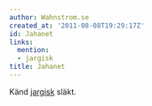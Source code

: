 ```yaml
---
author: Wahnstrom.se
created_at: '2011-08-08T19:29:17Z'
id: Jahanet
links:
  mention:
  - jargisk
title: Jahanet
---
```


Känd [jargisk] släkt.

  [jargisk]: jargisk